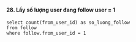 #### 28. Lấy số lượng user đang follow user = 1
```mysql
select count(from_user_id) as so_luong_follow
from follow
where follow.from_user_id = 1
```
